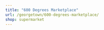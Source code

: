 ```yaml
---
title: "600 Degrees Marketplace"
url: /georgetown/600-degrees-marketplace/
shop: supermarket
---
```

